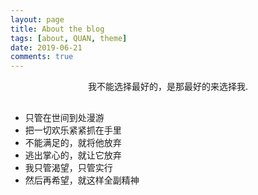 ```yaml
---
layout: page
title: About the blog
tags: [about, QUAN, theme]
date: 2019-06-21
comments: true
---
```

    
<center><a href="http://QUANQUAN2979.github.io/"><b></b></a> 我不能选择最好的，是那最好的来选择我.</center>

## 
* 只管在世间到处漫游
* 把一切欢乐紧紧抓在手里
* 不能满足的，就将他放弃
* 逃出掌心的，就让它放弃
* 我只管渴望，只管实行
* 然后再希望，就这样全副精神





